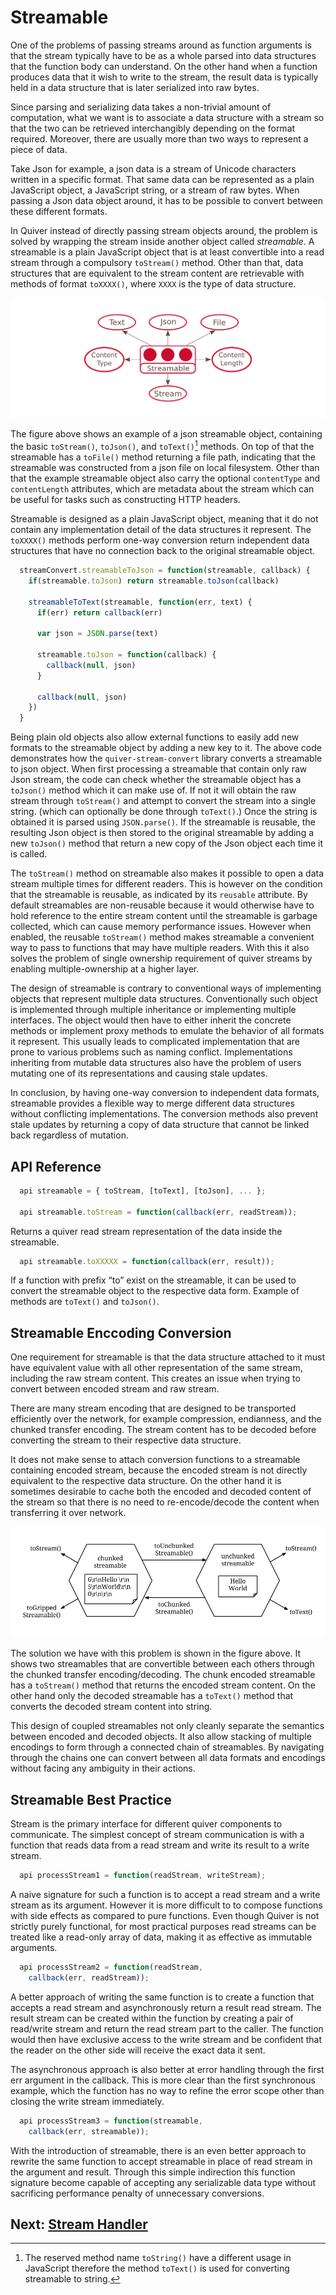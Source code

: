# Streamable

One of the problems of passing streams around as function arguments is that the stream typically have to be as a whole parsed into data structures that the function body can understand. On the other hand when a function produces data that it wish to write to the stream, the result data is typically held in a data structure that is later serialized into raw bytes.

Since parsing and serializing data takes a non-trivial amount of computation, what we want is to associate a data structure with a stream so that the two can be retrieved interchangibly depending on the format required. Moreover, there are usually more than two ways to represent a piece of data.

Take Json for example, a json data is a stream of Unicode characters written in a specific format. That same data can be represented as a plain JavaScript object, a JavaScript string, or a stream of raw bytes. When passing a Json data object around, it has to be possible to convert between these different formats.

In Quiver instead of directly passing stream objects around, the problem is solved by wrapping the stream inside another object called _streamable_. A streamable is a plain JavaScript object that is at least convertible into a read stream through a compulsory `toStream()` method. Other than that, data structures that are equivalent to the stream content are retrievable with methods of format `toXXXX()`, where `XXXX` is the type of data structure.

![Streamable](figures/streamable-1.png)

The figure above shows an example of a json streamable object, containing the basic `toStream()`, `toJson()`, and `toText()`[^toText] methods. On top of that the streamable has a `toFile()` method returning a file path, indicating that the streamable was constructed from a json file on local filesystem. Other than that the example streamable object also carry the optional `contentType` and `contentLength` attributes, which are metadata about the stream which can be useful for tasks such as constructing HTTP headers.

[^toText]: The reserved method name `toString()` have a different usage in JavaScript therefore the method `toText()` is used for converting streamable to string.

Streamable is designed as a plain JavaScript object, meaning that it do not contain any implementation detail of the data structures it represent. The `toXXXX()` methods perform one-way conversion return independent data structures that have no connection back to the original streamable object. 

```javascript
  streamConvert.streamableToJson = function(streamable, callback) {
    if(streamable.toJson) return streamable.toJson(callback)

    streamableToText(streamable, function(err, text) {
      if(err) return callback(err)

      var json = JSON.parse(text)

      streamable.toJson = function(callback) {
        callback(null, json)
      }

      callback(null, json)
    })
  }
```

Being plain old objects also allow external functions to easily add new formats to the streamable object by adding a new key to it. The above code demonstrates how the `quiver-stream-convert` library converts a streamable to json object. When first processing a streamable that contain only raw Json stream, the code can check whether the streamable object has a `toJson()` method which it can make use of. If not it will obtain the raw stream through `toStream()` and attempt to convert the stream into a single string. (which can optionally be done through `toText()`.) Once the string is obtained it is parsed using `JSON.parse()`. If the streamable is reusable, the resulting Json object is then stored to the original streamable by adding a new `toJson()` method that return a new copy of the Json object each time it is called.

The `toStream()` method on streamable also makes it possible to open a data stream multiple times for different readers. This is however on the condition that the streamable is reusable, as indicated by its `reusable` attribute. By default streamables are non-reusable because it would otherwise have to hold reference to the entire stream content until the streamable is garbage collected, which can cause memory performance issues. However when enabled, the reusable `toStream()` method makes streamable a convenient way to pass to functions that may have multiple readers. With this it also solves the problem of single ownership requirement of quiver streams by enabling multiple-ownership at a higher layer.

The design of streamable is contrary to conventional ways of implementing objects that represent multiple data structures. Conventionally such object is implemented through multiple inheritance or implementing multiple interfaces. The object would then have to either inherit the concrete methods or implement proxy methods to emulate the behavior of all formats it represent. This usually leads to complicated implementation that are prone to various problems such as naming conflict. Implementations inheriting from mutable data structures also have the problem of users mutating one of its representations and causing stale updates.

In conclusion, by having one-way conversion to independent data formats, streamable provides a flexible way to merge different data structures without conflicting implementations. The conversion methods also prevent stale updates by returning a copy of data structure that cannot be linked back regardless of mutation.


## API Reference

```javascript
  api streamable = { toStream, [toText], [toJson], ... };

  api streamable.toStream = function(callback(err, readStream));
```

Returns a quiver read stream representation of the data inside the streamable.

```javascript
  api streamable.toXXXXX = function(callback(err, result));
```

If a function with prefix “to” exist on the streamable, it can be used to convert the streamable object to the respective data form. Example of methods are `toText()` and `toJson()`.

## Streamable Enccoding Conversion

One requirement for streamable is that the data structure attached to it must have equivalent value with all other representation of the same stream, including the raw stream content. This creates an issue when trying to convert between encoded stream and raw stream.

There are many stream encoding that are designed to be transported efficiently over the network, for example compression, endianness, and the chunked transfer encoding. The stream content has to be decoded before converting the stream to their respective data structure.

It does not make sense to attach conversion functions to a streamable containing encoded stream, because the encoded stream is not directly equivalent to the respective data structure. On the other hand it is sometimes desirable to cache both the encoded and decoded content of the stream so that there is no need to re-encode/decode the content when transferring it over network.

![Chunked Streamable Example](figures/chunked-streamable.png)

The solution we have with this problem is shown in the figure above. It shows two streamables that are convertible between each others through the chunked transfer encoding/decoding. The chunk encoded streamable has a `toStream()` method that returns the encoded stream content. On the other hand only the decoded streamable has a `toText()` method that converts the decoded stream content into string.

This design of coupled streamables not only cleanly separate the semantics between encoded and decoded objects. It also allow stacking of multiple encodings to form through a connected chain of streamables. By navigating through the chains one can convert between all data formats and encodings without facing any ambiguity in their actions.

## Streamable Best Practice

Stream is the primary interface for different quiver components to communicate. The simplest concept of stream communication is with a function that reads data from a read stream and write its result to a write stream.

```javascript
  api processStream1 = function(readStream, writeStream);
```

A naive signature for such a function is to accept a read stream and a write stream as its argument. However it is more difficult to to compose functions with side effects as compared to pure functions. Even though Quiver is not strictly purely functional, for most practical purposes read streams can be treated like a read-only array of data, making it as effective as immutable arguments.

```javascript
  api processStream2 = function(readStream, 
    callback(err, readStream));
```

A better approach of writing the same function is to create a function that accepts a read stream and asynchronously return a result read stream. The result stream can be created within the function by creating a pair of read/write stream and return the read stream part to the caller. The function would then have exclusive access to the write stream and be confident that the reader on the other side will receive the exact data it sent.

The asynchronous approach is also better at error handling through the first err argument in the callback. This is more clear than the first synchronous example, which the function has no way to refine the error scope other than closing the write stream immediately.

```javascript
  api processStream3 = function(streamable, 
    callback(err, streamable));
```

With the introduction of streamable, there is an even better approach to rewrite the same function to accept streamable in place of read stream in the argument and result. Through this simple indirection this function signature become capable of accepting any serializable data type without sacrificing performance penalty of unnecessary conversions.

## Next: [Stream Handler](04-stream-handler.md)